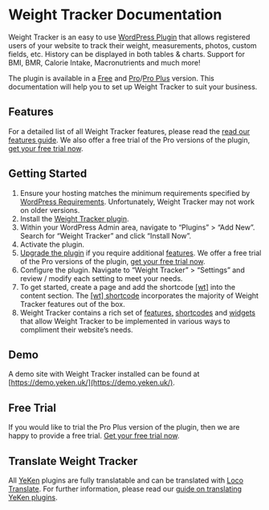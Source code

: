 
  
# Weight Tracker Documentation    
 Weight Tracker is an easy to use [WordPress Plugin](https://wordpress.org/plugins/weight-loss-tracker/) that allows registered users of your website to track their weight, measurements, photos, custom fields, etc. History can be displayed in both tables & charts. Support for BMI, BMR, Calorie Intake, Macronutrients and much more!    
    
The plugin is available in a [Free](https://wordpress.org/plugins/weight-loss-tracker/) and [Pro](https://shop.yeken.uk/product/weight-tracker-pro/)/[Pro Plus](https://shop.yeken.uk/product/weight-tracker-pro-plus/) version. This documentation will help you to set up Weight Tracker to suit your business.  
  
## Features  
  
For a detailed list of all Weight Tracker features, please read the [read our features guide](https://alicolville.github.io/Weight-Tracker/features.html).  We also offer a free trial of the Pro versions of the plugin, [get your free trial now](https://shop.yeken.uk/get-a-trial-license/).
## Getting Started  
  
 1. Ensure your hosting matches the minimum requirements specified by [WordPress Requirements](https://wordpress.org/about/requirements/). Unfortunately, Weight Tracker may not work on older versions.  
 2. Install the [Weight Tracker plugin](https://wordpress.org/plugins/weight-loss-tracker/).  
   1. Within your WordPress Admin area, navigate to “Plugins” > “Add New”. Search for “Weight Tracker” and click “Install Now”.  
   2. Activate the plugin.  
   3. [Upgrade the plugin](https://alicolville.github.io/Weight-Tracker/upgrade.html) if you require additional [features](https://alicolville.github.io/Weight-Tracker/features.html). We offer a free trial of the Pro versions of the plugin, [get your free trial now](https://shop.yeken.uk/get-a-trial-license/).
   4. Configure the plugin. Navigate to “Weight Tracker” > “Settings” and review / modify each setting to meet your needs.  
   5. To get started, create a page and add the  shortcode [[wt]](https://weight.yeken.uk/shortcodes/?section=weight-loss-tracker-shortcode)  into the content section. The  [[wt] shortcode](https://weight.yeken.uk/shortcodes/?section=weight-loss-tracker-shortcode)  incorporates the majority of Weight Tracker features out of the box.  
   6. Weight Tracker contains a rich set of  [features,](https://alicolville.github.io/Weight-Tracker/features.html) [shortcodes](https://weight.yeken.uk/shortcodes/)  and  [widgets](https://weight.yeken.uk/widgets/) that allow Weight Tracker to be implemented in various ways to compliment their website’s needs.  

## Demo

A demo site with Weight Tracker installed can be found at [https://demo.yeken.uk/](https://demo.yeken.uk/).

## Free Trial 

If you would like to trial the Pro Plus version of the plugin, then we are happy to provide a free trial. [Get your free trial now](https://shop.yeken.uk/get-a-trial-license/). 

## Translate Weight Tracker  
All [YeKen](https://www.yeken.uk) plugins are fully translatable and can be translated with [Loco Translate](https://en-gb.wordpress.org/plugins/loco-translate/). For further information, please read our [guide on translating YeKen plugins](https://alicolville.github.io/Weight-Tracker/translate.html).